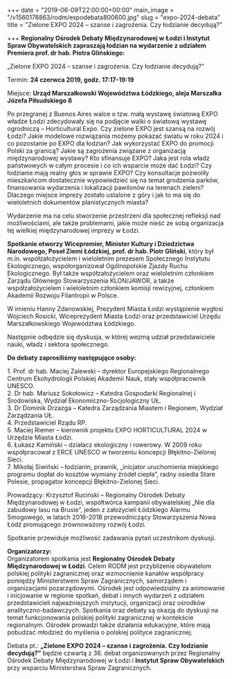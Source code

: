 +++
date = "2019-06-09T22:00:00+00:00"
main_image = "/v1560178863/rodm/expodebata800600.jpg"
slug = "expo-2024-debata"
title = "Zielone EXPO 2024 – szanse i zagrożenia. Czy łodzianie decydują?"

+++
**Regionalny Ośrodek Debaty Międzynarodowej w Łodzi i Instytut Spraw Obywatelskich zapraszają łodzian na wydarzenie z udziałem Premiera prof. dr hab. Piotra Glińskiego:**

„Zielone EXPO 2024 – szanse i zagrożenia. Czy łodzianie decydują?”

Termin: **24 czerwca 2019, godz. 17:17-19:19**

Miejsce: **Urząd Marszałkowski Województwa Łódzkiego, aleja Marszałka Józefa Piłsudskiego 8**

Po przegranej z Buenos Aires walce o tzw. małą wystawę światową EXPO władze Łodzi zdecydowały się na podjęcie walki o światową wystawę ogrodniczą – Horticultural Expo. Czy zielone EXPO jest szansą na rozwój Łodzi? Jakie modelowe rozwiązania możemy pokazać światu w roku 2024 i co pozostanie po EXPO dla łodzian? Jak wykorzystać EXPO do promocji Polski za granicą? Jakie są zagrożenia związane z organizacją międzynarodowej wystawy? Kto sfinansuje EXPO? Jaka jest rola władz państwowych w całym procesie i co ich wsparcie może dać Łodzi? Czy łodzianie mają realny głos w sprawie EXPO? Czy konsultacje pozwoliły mieszkańcom dostatecznie wypowiedzieć się na temat grodzenia parków, finansowania wydarzenia i lokalizacji pawilonów na terenach zieleni? Dlaczego miejsce imprezy zostało ustalone z góry i jak to ma się do wieloletnich dokumentów planistycznych miasta?

Wydarzenie ma na celu stworzenie przestrzeni dla społecznej refleksji nad możliwościami, ale także problemami, jakie może nieść ze sobą organizacja tej wielkiej międzynarodowej imprezy w Łodzi.

**Spotkanie otworzy Wicepremier, Minister Kultury i Dziedzictwa Narodowego, Poseł Ziemi Łódzkiej, prof. dr hab. Piotr Gliński**, który był m.in. współzałożycielem i wieloletnim prezesem Społecznego Instytutu Ekologicznego, współorganizował Ogólnopolskie Zjazdy Ruchu Ekologicznego. Był także współzałożycielem oraz wieloletnim członkiem Zarządu Głównego Stowarzyszenia KLON/JAWOR, a także współzałożycielem i wieloletnim członkiem komisji rewizyjnej, członkiem Akademii Rozwoju Filantropii w Polsce.

W imieniu Hanny Zdanowskiej, Prezydent Miasta Łodzi wystąpienie wygłosi Wojciech Rosicki, Wiceprezydent Miasta Łodzi oraz przedstawiciel Urzędu Marszałkowskiego Województwa Łódzkiego.

Następnie odbędzie się dyskusja, w której wezmą udział przedstawiciele nauki, władz i sektora społecznego.

**Do debaty zaprosiliśmy następujące osoby:**

1\. Prof. dr hab. Maciej Zalewski – dyrektor Europejskiego Regionalnego Centrum Ekohydrologii Polskiej Akademii Nauk, stały współpracownik UNESCO.  
2\. Dr hab. Mariusz Sokołowicz – Katedra Gospodarki Regionalnej i Środowiska, Wydział Ekonomiczno-Socjologiczny UŁ.  
3\. Dr Dominik Drzazga – Katedra Zarządzania Miastem i Regionem, Wydział Zarządzania UŁ.  
4\. Przedstawiciel Rządu RP.  
5\. Maciej Riemer – kierownik projektu EXPO HORTICULTURAL 2024 w Urzędzie Miasta Łodzi.  
6\. Łukasz Kamiński – działacz ekologiczny i rowerowy. W 2009 roku współpracował z ERCE UNESCO w tworzeniu koncepcji Błękitno-Zielonej Sieci.  
7\. Mikołaj Siwiński – łodzianin, prawnik, „inicjator uruchomienia miejskiego programu dopłat do kosztów wymiany źródeł ciepła”, radny osiedla Stare Polesie, propagator koncepcji Błękitno-Zielonej Sieci.

Prowadzący: Krzysztof Ruciński – Regionalny Ośrodek Debaty Międzynarodowej w Łodzi, współtwórca kampanii obywatelskiej „Nie dla zabudowy lasu na Brusie”, jeden z założycieli Łódzkiego Alarmu Smogowego, w latach 2016-2018 przewodniczący Stowarzyszenia Nowa Łódź promującego zrównoważony rozwój Łodzi.

Spotkanie przewiduje możliwość zadawania pytań uczestnikom dyskusji.

**Organizatorzy:**  
Organizatorem spotkania jest **Regionalny Ośrodek Debaty Międzynarodowej w Łodzi**. Celem RODM jest przybliżenie obywatelom polskiej polityki zagranicznej oraz wzmocnienie kanałów współpracy pomiędzy Ministerstwem Spraw Zagranicznych, samorządem i organizacjami pozarządowymi. Ośrodek jest odpowiedzialny za animowanie i inicjowanie w regionie spotkań, debat i innych wydarzeń z udziałem przedstawicieli najważniejszych instytucji, organizacji oraz ośrodków analityczno-badawczych. Spotkania oraz debaty są okazją do dyskusji na temat funkcjonowania polskiej polityki zagranicznej w kontekście regionalnym. Ośrodek prowadzi także działania edukacyjne, które mają pobudzać młodzież do myślenia o polskiej polityce zagranicznej.

Debata pt.: **„Zielone EXPO 2024 – szanse i zagrożenia. Czy łodzianie decydują?”** będzie czwartą z 36. debat organizowanych przez Regionalny Ośrodek Debaty Międzynarodowej w Łodzi i **Instytut Spraw Obywatelskich** przy wsparciu Ministerstwa Spraw Zagranicznych.